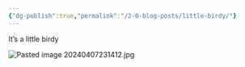 ```yaml
---
{"dg-publish":true,"permalink":"/2-0-blog-posts/little-birdy/"}
---
```




It’s a little birdy 

![Pasted image 20240407231412.jpg](/img/user/Pasted%20image%2020240407231412.jpg)